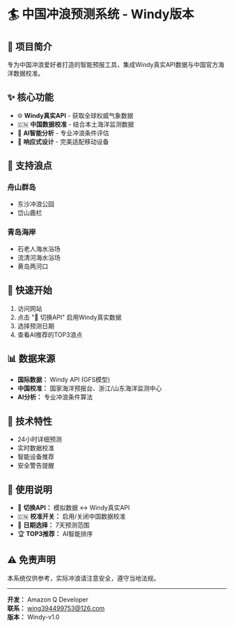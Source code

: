 # 🏄 中国冲浪预测系统 - Windy版本

## 🌊 项目简介
专为中国冲浪爱好者打造的智能预报工具，集成Windy真实API数据与中国官方海洋数据校准。

## ✨ 核心功能
- 🌐 **Windy真实API** - 获取全球权威气象数据
- 🇨🇳 **中国数据校准** - 结合本土海洋监测数据
- 🤖 **AI智能分析** - 专业冲浪条件评估
- 📱 **响应式设计** - 完美适配移动设备

## 🎯 支持浪点
### 舟山群岛
- 东沙冲浪公园
- 岱山鹿栏

### 青岛海岸  
- 石老人海水浴场
- 流清河海水浴场
- 黄岛两河口

## 🚀 快速开始
1. 访问网站
2. 点击 "🌊 切换API" 启用Windy真实数据
3. 选择预测日期
4. 查看AI推荐的TOP3浪点

## 📊 数据来源
- **国际数据：** Windy API (GFS模型)
- **中国校准：** 国家海洋预报台、浙江/山东海洋监测中心
- **AI分析：** 专业冲浪条件算法

## 🔧 技术特性
- 24小时详细预测
- 实时数据校准
- 智能设备推荐
- 安全警告提醒

## 📱 使用说明
- 🌊 **切换API：** 模拟数据 ↔ Windy真实API
- 🇨🇳 **校准开关：** 启用/关闭中国数据校准
- 📅 **日期选择：** 7天预测范围
- 🏆 **TOP3推荐：** AI智能排序

## ⚠️ 免责声明
本系统仅供参考，实际冲浪请注意安全，遵守当地法规。

---
**开发：** Amazon Q Developer  
**联系：** wing394499753@126.com  
**版本：** Windy-v1.0